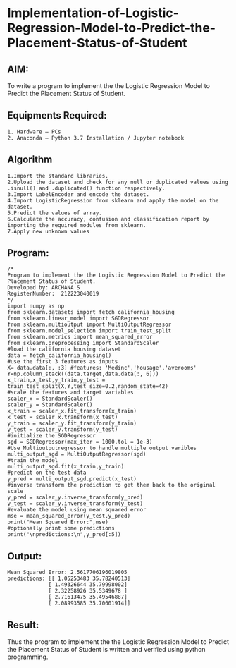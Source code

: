 # Implementation-of-Logistic-Regression-Model-to-Predict-the-Placement-Status-of-Student

## AIM:
To write a program to implement the the Logistic Regression Model to Predict the Placement Status of Student.

## Equipments Required:
```
1. Hardware – PCs
2. Anaconda – Python 3.7 Installation / Jupyter notebook
```
## Algorithm
```
1.Import the standard libraries.
2.Upload the dataset and check for any null or duplicated values using .isnull() and .duplicated() function respectively.
3.Import LabelEncoder and encode the dataset.
4.Import LogisticRegression from sklearn and apply the model on the dataset.
5.Predict the values of array.
6.Calculate the accuracy, confusion and classification report by importing the required modules from sklearn.
7.Apply new unknown values
```

## Program:
```
/*
Program to implement the the Logistic Regression Model to Predict the Placement Status of Student.
Developed by: ARCHANA S
RegisterNumber:  212223040019
*/
import numpy as np
from sklearn.datasets import fetch_california_housing
from sklearn.linear_model import SGDRegressor
from sklearn.multioutput import MultiOutputRegressor
from sklearn.model_selection import train_test_split
from sklearn.metrics import mean_squared_error
from sklearn.preprocessing import StandardScaler
#load the california housing dataset
data = fetch_california_housing()
#use the first 3 features as inputs
X= data.data[:, :3] #features: 'Medinc','housage','averooms'
Y=np.column_stack((data.target,data.data[:, 6]))
x_train,x_test,y_train,y_test = train_test_split(X,Y,test_size=0.2,random_state=42)
#scale the features and target variables
scaler_x = StandardScaler()
scaler_y = StandardScaler()
x_train = scaler_x.fit_transform(x_train)
x_test = scaler_x.transform(x_test)
y_train = scaler_y.fit_transform(y_train)
y_test = scaler_y.transform(y_test)
#initialize the SGDRegressor
sgd = SGDRegressor(max_iter = 1000,tol = 1e-3)
#Use Multioutputregressor to handle multiple output varibles
multi_output_sgd = MultiOutputRegressor(sgd)
#train the model
multi_output_sgd.fit(x_train,y_train)
#predict on the test data
y_pred = multi_output_sgd.predict(x_test)
#inverse transform the prediction to get them back to the original scale
y_pred = scaler_y.inverse_transform(y_pred)
y_test = scaler_y.inverse_transform(y_test)
#evaluate the model using mean squared error
mse = mean_squared_error(y_test,y_pred)
print("Mean Squared Error:",mse)
#optionally print some predictions
print("\npredictions:\n",y_pred[:5])
```

## Output:
```
Mean Squared Error: 2.5617706196019805
predictions: [[ 1.05253483 35.78240513]
             [ 1.49326644 35.79998002]
             [ 2.32258926 35.5349678 ]
             [ 2.71613475 35.49546887]
             [ 2.08993585 35.70601914]]
```


## Result:
Thus the program to implement the the Logistic Regression Model to Predict the Placement Status of Student is written and verified using python programming.

